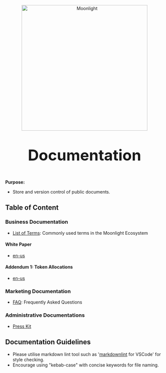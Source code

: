 <p align="center">
  <img 
    src="https://assets.moonlight.io/vi/moonlight-logo-dark-800w.png" 
    width="400px"
    alt="Moonlight">
</p>

<p align="center" style="font-size: 48px;">
  <strong>Documentation</strong>
</p>

**Purpose:**

* Store and version control of public documents.

## Table of Content

### Business Documentation
* [List of Terms](./business/moonlightTerms.md): Commonly used terms in the Moonlight Ecosystem

#### White Paper
* [en-us](https://assets.moonlight.io/docs/wp/moonlight_en-us.pdf)

#### Addendum 1: Token Allocations
* [en-us](https://assets.moonlight.io/docs/ad/moonlight_ad1_en-us.pdf)

### Marketing Documentation
* [FAQ](./marketing/FAQ.md): Frequently Asked Questions

### Administrative Documentations
* [Press Kit](admin/press-kit.md)

## Documentation Guidelines

* Please utilise markdown lint tool such as '[markdownlint](https://github.com/DavidAnson/vscode-markdownlint) for VSCode' for style checking.
* Encourage using "kebab-case" with concise keywords for file naming.
